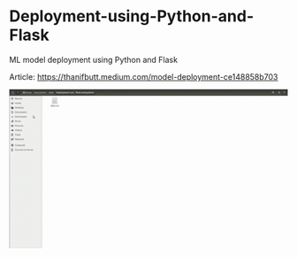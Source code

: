 # Deployment-using-Python-and-Flask
ML model deployment using Python and Flask

Article: https://thanifbutt.medium.com/model-deployment-ce148858b703

![Demo](demo.gif)
